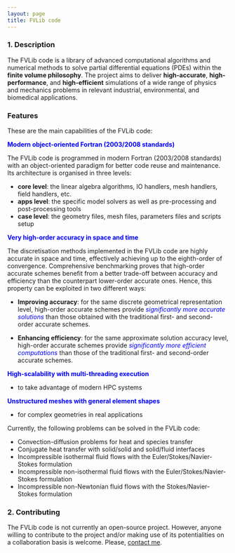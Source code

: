 ```yaml
---
layout: page
title: FVLib code
---
```


### 1. Description

The FVLib code is a library of advanced computational algorithms and numerical methods to solve partial differential equations (PDEs) within the **finite volume philosophy**. The project aims to deliver **high-accurate**, **high-performance**, and **high-efficient** simulations of a wide range of physics and mechanics problems in relevant industrial, environmental, and biomedical applications.

### Features

These are the main capabilities of the FVLib code:

<span style="color:blue">**Modern object-oriented Fortran (2003/2008 standards)**</span>

The FVLib code is programmed in modern Fortran (2003/2008 standards) with an object-oriented paradigm for better code reuse and maintenance. Its architecture is organised in three levels:

- **core level**: the linear algebra algorithms, IO handlers, mesh handlers, field handlers, etc.
- **apps level**: the specific model solvers as well as pre-processing and post-processing tools
- **case level**: the geometry files, mesh files, parameters files and scripts setup

<span style="color:blue">**Very high-order accuracy in space and time**</span>

The discretisation methods implemented in the FVLib code are highly accurate in space and time, effectively achieving up to the eighth-order of convergence. Comprehensive benchmarking proves that high-order accurate schemes benefit from a better trade-off between accuracy and efficiency than the counterpart lower-order accurate ones. Hence, this property can be exploited in two different ways:

- **Improving accuracy**: for the same discrete geometrical representation level, high-order accurate schemes provide <span style="color:blue">_significantly more accurate solutions_</span> than those obtained with the traditional first- and second-order accurate schemes.

- **Enhancing efficiency**: for the same approximate solution accuracy level, high-order accurate schemes provide <span style="color:blue">_significantly more efficient computations_</span> than those of the traditional first- and second-order accurate schemes.


<span style="color:blue">**High-scalability with multi-threading execution**</span>

- to take advantage of modern HPC systems

<span style="color:blue">**Unstructured meshes with general element shapes**</span>

- for complex geometries in real applications


Currently, the following problems can be solved in the FVLib code:

- Convection-diffusion problems for heat and species transfer
- Conjugate heat transfer with solid/solid and solid/fluid interfaces
- Incompressible isothermal fluid flows with the Euler/Stokes/Navier-Stokes formulation
- Incompressible non-isothermal fluid flows with the Euler/Stokes/Navier-Stokes formulation
- Incompressible non-Newtonian fluid flows with the Stokes/Navier-Stokes formulation

### 2. Contributing

The FVLib code is not currently an open-source project. However, anyone willing to contribute to the project and/or making use of its potentialities on a collaboration basis is welcome. Please, [contact me](mailto:rcosta@dep.uminho.pt).
